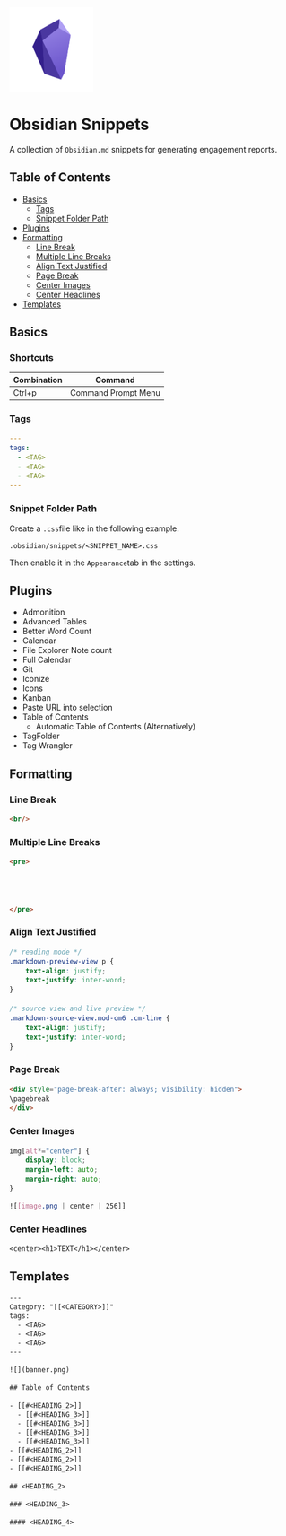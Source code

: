 <p align="left">
  <img width="150" height="150" src="images/obsidian.png">
</p>

# Obsidian Snippets

A collection of `Obsidian.md` snippets for generating engagement reports.

## Table of Contents

- [Basics](#basics)
	- [Tags](#tags)
	- [Snippet Folder Path](#snippet-folder-path)
- [Plugins](#plugins)
- [Formatting](#formatting)
	- [Line Break](#line-break)
	- [Multiple Line Breaks](#multiple-line-breaks)
	- [Align Text Justified](#align-text-justified)
	- [Page Break](#page-break)
 	- [Center Images](#center-images)
  	- [Center Headlines](#center-headlines)
 - [Templates](#templates)

## Basics

### Shortcuts

| Combination | Command |
| --- | --- |
| Ctrl+p | Command Prompt Menu |

### Tags

```yaml
---
tags:
  - <TAG>
  - <TAG>
  - <TAG>
---
```

### Snippet Folder Path

Create a `.css`file like in the following example.

```
.obsidian/snippets/<SNIPPET_NAME>.css
```

Then enable it in the `Appearance`tab in the settings.

## Plugins

* Admonition
* Advanced Tables
* Better Word Count
* Calendar
* File Explorer Note count
* Full Calendar
* Git
* Iconize
* Icons
* Kanban
* Paste URL into selection
* Table of Contents
	* Automatic Table of Contents (Alternatively)
* TagFolder
* Tag Wrangler

## Formatting

### Line Break

```html
<br/>
```

### Multiple Line Breaks

```html
<pre>




</pre>
```

### Align Text Justified

```css
/* reading mode */
.markdown-preview-view p {
	text-align: justify;
	text-justify: inter-word;	
}

/* source view and live preview */
.markdown-source-view.mod-cm6 .cm-line {
	text-align: justify;
	text-justify: inter-word;	
}
```

### Page Break

```html
<div style="page-break-after: always; visibility: hidden">
\pagebreak
</div>
```

### Center Images

```css
img[alt*="center"] {
    display: block;
    margin-left: auto;
    margin-right: auto;
}
```

```css
![[image.png | center | 256]]
```

### Center Headlines

```
<center><h1>TEXT</h1></center>
```

## Templates

```
---
Category: "[[<CATEGORY>]]"
tags:
  - <TAG>
  - <TAG>
  - <TAG>
---

![](banner.png)

## Table of Contents

- [[#<HEADING_2>]]
  - [[#<HEADING_3>]]
  - [[#<HEADING_3>]]
  - [[#<HEADING_3>]]
  - [[#<HEADING_3>]]
- [[#<HEADING_2>]]
- [[#<HEADING_2>]]
- [[#<HEADING_2>]]

## <HEADING_2>

### <HEADING_3>

#### <HEADING_4>
```
